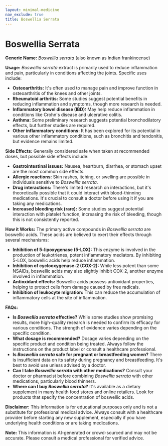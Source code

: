 ```yaml
---
layout: minimal-medicine
nav_exclude: true
title: Boswellia Serrata
---
```


# Boswellia Serrata

**Generic Name:** *Boswellia serrata* (also known as Indian frankincense)


**Usage:**  *Boswellia serrata* extract is primarily used to reduce inflammation and pain, particularly in conditions affecting the joints.  Specific uses include:

* **Osteoarthritis:**  It's often used to manage pain and improve function in osteoarthritis of the knees and other joints.
* **Rheumatoid arthritis:**  Some studies suggest potential benefits in reducing inflammation and symptoms, though more research is needed.
* **Inflammatory bowel disease (IBD):**  May help reduce inflammation in conditions like Crohn's disease and ulcerative colitis.
* **Asthma:** Some preliminary research suggests potential bronchodilatory effects, but further studies are required.
* **Other inflammatory conditions:**  It has been explored for its potential in various other inflammatory conditions, such as bronchitis and tendonitis, but evidence remains limited.


**Side Effects:**  Generally considered safe when taken at recommended doses, but possible side effects include:

* **Gastrointestinal issues:**  Nausea, heartburn, diarrhea, or stomach upset are the most common side effects.
* **Allergic reactions:**  Skin rashes, itching, or swelling are possible in individuals sensitive to *Boswellia serrata*.
* **Drug interactions:**  There's limited research on interactions, but it's theoretically possible that it could interact with blood-thinning medications.  It's crucial to consult a doctor before using it if you are taking any medications.
* **Increased bleeding risk (rare):**  Some studies suggest potential interaction with platelet function, increasing the risk of bleeding, though this is not consistently reported.


**How it Works:** The primary active compounds in *Boswellia serrata* are boswellic acids. These acids are believed to exert their effects through several mechanisms:

* **Inhibition of 5-lipoxygenase (5-LOX):**  This enzyme is involved in the production of leukotrienes, potent inflammatory mediators. By inhibiting 5-LOX, boswellic acids help reduce inflammation.
* **Inhibition of cyclooxygenase-2 (COX-2):**  While less potent than some NSAIDs, boswellic acids may also slightly inhibit COX-2, another enzyme involved in inflammation.
* **Antioxidant effects:**  Boswellic acids possess antioxidant properties, helping to protect cells from damage caused by free radicals.
* **Inhibition of leukocyte migration:** This can reduce the accumulation of inflammatory cells at the site of inflammation.


**FAQs:**

* **Is *Boswellia serrata* effective?**  While some studies show promising results, more high-quality research is needed to confirm its efficacy for various conditions. The strength of evidence varies depending on the specific condition.
* **What dosage is recommended?** Dosage varies depending on the specific product and condition being treated. Always follow the instructions on the product label or consult a healthcare professional.
* **Is *Boswellia serrata* safe for pregnant or breastfeeding women?**  There is insufficient data on its safety during pregnancy and breastfeeding.  It's best to avoid use unless advised by a doctor.
* **Can I take *Boswellia serrata* with other medications?**  Consult your doctor or pharmacist before combining *Boswellia serrata* with other medications, particularly blood thinners.
* **Where can I buy *Boswellia serrata*?**  It's available as a dietary supplement in many health food stores and online retailers.  Look for products that specify the concentration of boswellic acids.


**Disclaimer:** This information is for educational purposes only and is not a substitute for professional medical advice. Always consult with a healthcare provider before starting any new supplement, especially if you have underlying health conditions or are taking medications.


**Note:** This information is AI-generated or crowd-sourced and may not be accurate. Please consult a medical professional for verified advice.